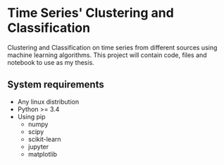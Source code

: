 # Time Series' Clustering and Classification

Clustering and Classification on time series from different sources using machine learning algorithms. This project will contain code, files and notebook to use as my thesis.

## System requirements

* Any linux distribution
* Python >= 3.4
* Using pip
    * numpy
    * scipy
    * scikit-learn
    * jupyter
    * matplotlib